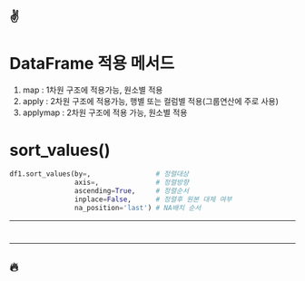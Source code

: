:v:
---
# DataFrame 적용 메서드
1. map : 1차원 구조에 적용가능, 원소별 적용
2. apply : 2차원 구조에 적용가능, 행별 또는 컬럼별 적용(그룹연산에 주로 사용)
3. applymap : 2차원 구조에 적용 가능, 원소별 적용

# sort_values()
```python
df1.sort_values(by=,                # 정렬대상
                axis=,              # 정렬방향
                ascending=True,     # 정렬순서
                inplace=False,      # 정렬후 원본 대체 여부
                na_position='last') # NA배치 순서
```
---
#

---
:fire:
---